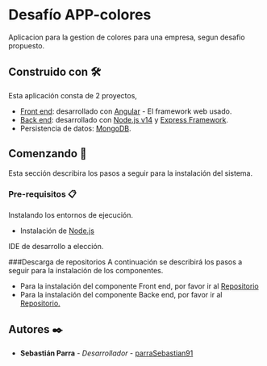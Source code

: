 # Desafío APP-colores

Aplicacion para la gestion de colores para una empresa, segun desafio propuesto.

## Construido con 🛠️
Esta aplicación consta de 2 proyectos,
* [Front end](https://github.com/parraSebastian91/app-colores/tree/desarrollo/fe-colores): desarrollado con [Angular](https://angular.io/docs) - El framework web usado.
* [Back end](https://github.com/parraSebastian91/app-colores/tree/desarrollo/be-colores): desarrollado con [Node.js v14](https://nodejs.org/dist/latest-v14.x/docs/api/) y [Express Framework](https://expressjs.com/es/starter/installing.html).
* Persistencia de datos: [MongoDB](https://www.mongodb.com/).

## Comenzando 🚀
Esta sección describira los pasos a seguir para la instalación del sistema.

### Pre-requisitos 📋
Instalando los entornos de ejecución.
* Instalación de [Node.js](https://nodejs.org/es/)

IDE de desarrollo a elección.

###Descarga de repositorios
A continuación se describirá los pasos a seguir para la instalación de los componentes.
* Para la instalación del componente Front end, por favor ir al [Repositorio](https://github.com/parraSebastian91/app-colores/tree/desarrollo/fe-colores)
* Para la instalación del componente Backe end, por favor ir al [Repositorio.](https://github.com/parraSebastian91/app-colores/tree/desarrollo/fe-colores)

## Autores ✒️

* **Sebastián Parra** - *Desarrollador* - [parraSebastian91 ](https://github.com/parraSebastian91?tab=repositories)

